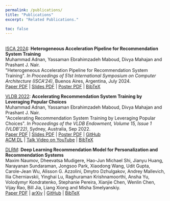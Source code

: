 ```yaml
---
permalink: /publications/
title: "Publications"
excerpt: "Related Publications."

toc: false
---
```

\
[ISCA 2024](https://arxiv.org/abs/2204.05436): **Heterogeneous Acceleration Pipeline for Recommendation System Training**\
Muhammad Adnan, Yassaman Ebrahimzadeh Maboud, Divya Mahajan and Prashant J. Nair.\
"Heterogeneous Acceleration Pipeline for Recommendation System Training". *In Proceedings of 51st International Symposium on Computer Architecture (ISCA'24)*, Buenos Aires, Argentina, July 2024.\
[Paper PDF](https://arxiv.org/pdf/2204.05436)          |  [Slides PDF](https://drive.google.com/file/d/1WEGc4x081Gxri2Soo3wYXsldd-TvMa__/view?usp=sharing)  |  [Poster PDF](https://drive.google.com/file/d/1mFNrQGbD-QmOL9mx_AxIJvjrEc-ClsLl/view?usp=sharing)  |  [BibTeX](/assets/bibtex/Hotline.bib.txt)


[VLDB 2022](https://dl.acm.org/toc/pvldb/2021/15/1): **Accelerating Recommendation System Training by Leveraging Popular Choices**\
Muhammad Adnan, Yassaman Ebrahimzadeh Maboud, Divya Mahajan and Prashant J. Nair.\
"Accelerating Recommendation System Training by Leveraging Popular Choices". *In Proceedings of the VLDB Endowment, Volume 15, Issue 1 (VLDB'22)*, Sydney, Australia, Sep 2022.\
[Paper PDF](http://www.vldb.org/pvldb/vol15/p127-mahajan.pdf)  |  [Slides PDF](https://drive.google.com/file/d/1Dpi-cCfFcB2LWQjopyBpuKmMvvsuzQM1/view?usp=sharing)  |  [Poster PDF](https://drive.google.com/file/d/138J9PEtXRb9AsCGLi2a72hInb3XKqMO-/view?usp=sharing)  |  [GitHub](https://github.com/STAR-Laboratory/Accelerating-RecSys-Training)\
[ACM DL](https://dl.acm.org/doi/10.14778/3485450.3485462)  |  [Talk Video on YouTube](https://www.youtube.com/watch?v=sIgfCsm8XSk&t=2s)  |  [BibTeX](/assets/bibtex/FAE.bib.txt)


[DLRM](https://ai.facebook.com/blog/dlrm-an-advanced-open-source-deep-learning-recommendation-model/): **Deep Learning Recommendation Model for Personalization and Recommendation Systems**\
Maxim Naumov, Dheevatsa Mudigere, Hao-Jun Michael Shi, Jianyu Huang, Narayanan Sundaraman, Jongsoo Park, Xiaodong Wang, Udit Gupta, Carole-Jean Wu, Alisson G. Azzolini, Dmytro Dzhulgakov, Andrey Mallevich, Ilia Cherniavskii, Yinghai Lu, Raghuraman Krishnamoorthi, Ansha Yu, Volodymyr Kondratenko, Stephanie Pereira, Xianjie Chen, Wenlin Chen, Vijay Rao, Bill Jia, Liang Xiong and Misha Smelyanskiy.\
[Paper PDF](https://arxiv.org/pdf/1906.00091.pdf)  |  [arXiv](https://arxiv.org/abs/1906.00091)  |  [GitHub](https://github.com/facebookresearch/dlrm)  |  [BibTeX](/assets/bibtex/DLRM.bib.txt)

